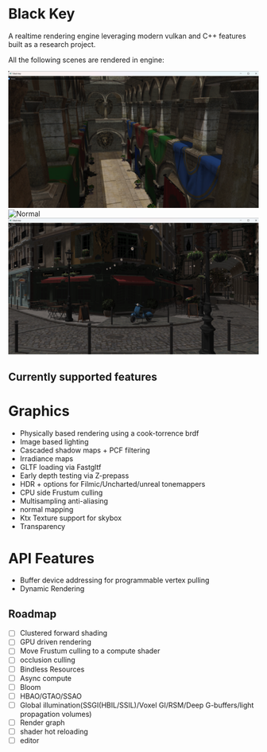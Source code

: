 # Black Key


A realtime rendering engine leveraging modern vulkan and C++ features built as a research project.

All the following scenes are rendered in engine:


![Sponza](images/sponza.png)
![Normal](images/normal.png)
![Bistro](images/bistro.png)

## Currently supported features

# Graphics
* Physically based rendering using a cook-torrence brdf
* Image based lighting
* Cascaded shadow maps + PCF filtering
* Irradiance maps
* GLTF loading via Fastgltf
* Early depth testing via Z-prepass
* HDR + options for Filmic/Uncharted/unreal tonemappers
* CPU side Frustum culling
* Multisampling anti-aliasing
* normal mapping
* Ktx Texture support for skybox
* Transparency

# API Features
* Buffer device addressing for programmable vertex pulling
* Dynamic Rendering

##  Roadmap
* [ ] Clustered forward shading
* [ ] GPU driven rendering
* [ ] Move Frustum culling to a compute shader
* [ ] occlusion culling
* [ ] Bindless Resources
* [ ] Async compute
* [ ] Bloom
* [ ] HBAO/GTAO/SSAO
* [ ] Global illumination(SSGI(HBIL/SSIL)/Voxel GI/RSM/Deep G-buffers/light propagation volumes)
* [ ] Render graph
* [ ] shader hot reloading
* [ ] editor
